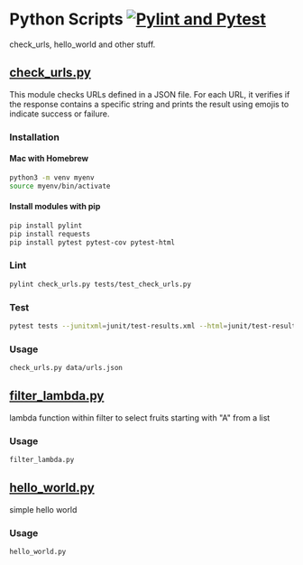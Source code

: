 # Python Scripts [![Pylint and Pytest](https://github.com/hofiorg/python_scripts/actions/workflows/pylint.yml/badge.svg)](https://github.com/hofiorg/python_scripts/actions/workflows/pylint.yml)

check_urls, hello_world and other stuff.

## [check_urls.py](./check_urls.py)

This module checks URLs defined in a JSON file. For each URL, it verifies if the response
contains a specific string and prints the result using emojis to indicate success or failure.

### Installation

#### Mac with Homebrew

```sh
python3 -m venv myenv
source myenv/bin/activate
```

#### Install modules with pip

```sh
pip install pylint
pip install requests
pip install pytest pytest-cov pytest-html
```

### Lint

```sh
pylint check_urls.py tests/test_check_urls.py
```

### Test

```sh
pytest tests --junitxml=junit/test-results.xml --html=junit/test-results.html
```

### Usage

```sh
check_urls.py data/urls.json
```

## [filter_lambda.py](./filter_lambda.py)

lambda function within filter to select fruits starting with "A" from a list

### Usage

```sh
filter_lambda.py
```

## [hello_world.py](./hello_world.py)

simple hello world

### Usage

```sh
hello_world.py
```